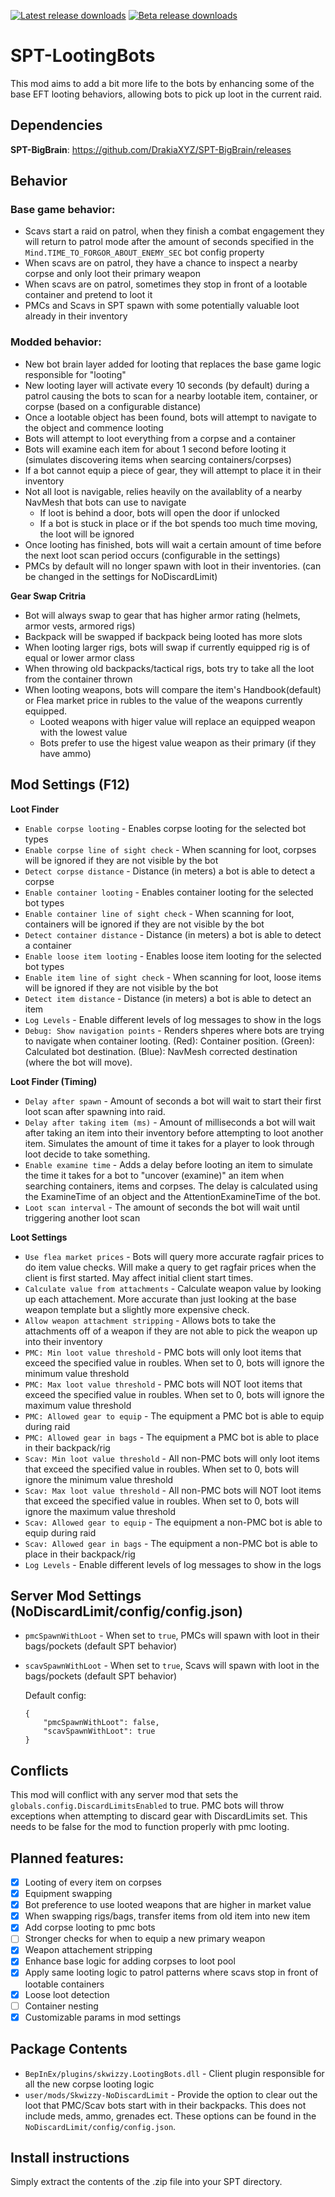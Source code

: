 [![Latest release downloads](https://img.shields.io/github/downloads/skwizzy/SPT-LootingBots/latest/total?label=dowloads%40latest)](https://github.com/Skwizzy/SPT-LootingBots/releases/tag/v1.3.2-aki-3.8.0)
[![Beta release downloads](https://img.shields.io/github/downloads/Skwizzy/SPT-LootingBots/v1.3.2-aki-3.8.0-beta/total)](https://github.com/Skwizzy/SPT-LootingBots/releases/tag/v1.3.2-aki-3.8.0-beta)


# SPT-LootingBots

This mod aims to add a bit more life to the bots by enhancing some of the base EFT looting behaviors, allowing bots to pick up loot in the current raid. 

## Dependencies
**SPT-BigBrain**: https://github.com/DrakiaXYZ/SPT-BigBrain/releases

## Behavior

### Base game behavior:
  - Scavs start a raid on patrol, when they finish a combat engagement they will return to patrol mode after the amount of seconds specified in the `Mind.TIME_TO_FORGOR_ABOUT_ENEMY_SEC` bot config property
  - When scavs are on patrol, they have a chance to inspect a nearby corpse and only loot their primary weapon
  - When scavs are on patrol, sometimes they stop in front of a lootable container and pretend to loot it
  - PMCs and Scavs in SPT spawn with some potentially valuable loot already in their inventory
  
### Modded behavior:
  - New bot brain layer added for looting that replaces the base game logic responsible for "looting"
  - New looting layer will activate every 10 seconds (by default) during a patrol causing the bots to scan for a nearby lootable item, container, or corpse (based on a configurable distance)
  - Once a lootable object has been found, bots will attempt to navigate to the object and commence looting
  - Bots will attempt to loot everything from a corpse and a container
  - Bots will examine each item for about 1 second before looting it (simulates discovering items when searcing containers/corpses)
  - If a bot cannot equip a piece of gear, they will attempt to place it in their inventory 
  - Not all loot is navigable, relies heavily on the availablity of a nearby NavMesh that bots can use to navigate
    - If loot is behind a door, bots will open the door if unlocked 
    - If a bot is stuck in place or if the bot spends too much time moving, the loot will be ignored
  - Once looting has finished, bots will wait a certain amount of time before the next loot scan period occurs (configurable in the settings)
  - PMCs by default will no longer spawn with loot in their inventories. (can be changed in the settings for NoDiscardLimit)

**Gear Swap Critria** 
- Bot will always swap to gear that has higher armor rating (helmets, armor vests, armored rigs)
- Backpack will be swapped if backpack being looted has more slots
- When looting larger rigs, bots will swap if currently equipped rig is of equal or lower armor class
- When throwing old backpacks/tactical rigs, bots try to take all the loot from the container thrown
- When looting weapons, bots will compare the item's Handbook(default) or Flea market price in rubles to the value of the weapons currently equipped. 
  - Looted weapons with higer value will replace an equipped weapon with the lowest value
  - Bots prefer to use the higest value weapon as their primary (if they have ammo)

## Mod Settings (F12)
**Loot Finder**
- `Enable corpse looting` - Enables corpse looting for the selected bot types
- `Enable corpse line of sight check` - When scanning for loot, corpses will be ignored if they are not visible by the bot
- `Detect corpse distance` - Distance (in meters) a bot is able to detect a corpse
- `Enable container looting` - Enables container looting for the selected bot types
- `Enable container line of sight check` - When scanning for loot, containers will be ignored if they are not visible by the bot
- `Detect container distance` - Distance (in meters) a bot is able to detect a container
- `Enable loose item looting` - Enables loose item looting for the selected bot types
- `Enable item line of sight check` - When scanning for loot, loose items will be ignored if they are not visible by the bot
- `Detect item distance` - Distance (in meters) a bot is able to detect an item
- `Log Levels` - Enable different levels of log messages to show in the logs
- `Debug: Show navigation points` - Renders shperes where bots are trying to navigate when container looting. (Red): Container position. (Green): Calculated bot destination. (Blue): NavMesh corrected destination (where the bot will move).

**Loot Finder (Timing)**
- `Delay after spawn` - Amount of seconds a bot will wait to start their first loot scan after spawning into raid.
- `Delay after taking item (ms)` - Amount of milliseconds a bot will wait after taking an item into their inventory before attempting to loot another item. Simulates the amount of time it takes for a player to look through loot decide to take something.
- `Enable examine time` - Adds a delay before looting an item to simulate the time it takes for a bot to \"uncover (examine)\" an item when searching containers, items and corpses. The delay is calculated using the ExamineTime of an object and the AttentionExamineTime of the bot.
- `Loot scan interval` - The amount of seconds the bot will wait until triggering another loot scan

**Loot Settings**
- `Use flea market prices` - Bots will query more accurate ragfair prices to do item value checks. Will make a query to get ragfair prices when the client is first started. May affect initial client start times.
- `Calculate value from attachments` - Calculate weapon value by looking up each attachement. More accurate than just looking at the base weapon template but a slightly more expensive check.
- `Allow weapon attachment stripping` - Allows bots to take the attachments off of a weapon if they are not able to pick the weapon up into their inventory
- `PMC: Min loot value threshold` - PMC bots will only loot items that exceed the specified value in roubles. When set to 0, bots will ignore the minimum value threshold
- `PMC: Max loot value threshold` - PMC bots will NOT loot items that exceed the specified value in roubles. When set to 0, bots will ignore the maximum value threshold
- `PMC: Allowed gear to equip` - The equipment a PMC bot is able to equip during raid
- `PMC: Allowed gear in bags` - The equipment a PMC bot is able to place in their backpack/rig
- `Scav: Min loot value threshold` - All non-PMC bots will only loot items that exceed the specified value in roubles. When set to 0, bots will ignore the minimum value threshold
- `Scav: Max loot value threshold` - All non-PMC bots will NOT loot items that exceed the specified value in roubles. When set to 0, bots will ignore the maximum value threshold
- `Scav: Allowed gear to equip` - The equipment a non-PMC bot is able to equip during raid
- `Scav: Allowed gear in bags` - The equipment a non-PMC bot is able to place in their backpack/rig
- `Log Levels` - Enable different levels of log messages to show in the logs

## Server Mod Settings (NoDiscardLimit/config/config.json)
- `pmcSpawnWithLoot` - When set to `true`, PMCs will spawn with loot in their bags/pockets (default SPT behavior)
- `scavSpawnWithLoot` - When set to `true`, Scavs will spawn with loot in the bags/pockets (default SPT behavior)

  Default config: 
  ```
  {
      "pmcSpawnWithLoot": false,
      "scavSpawnWithLoot": true
  }

## Conflicts

This mod will conflict with any server mod that sets the `globals.config.DiscardLimitsEnabled` to true. PMC bots will throw exceptions when attempting to discard gear with DiscardLimits set. This needs to be false for the mod to function properly with pmc looting.

## Planned features:
- [x] Looting of every item on corpses
- [x] Equipment swapping
- [x] Bot preference to use looted weapons that are higher in market value
- [x] When swapping rigs/bags, transfer items from old item into new item
- [x] Add corpse looting to pmc bots
- [ ] Stronger checks for when to equip a new primary weapon
- [x] Weapon attachement stripping
- [x] Enhance base logic for adding corpses to loot pool
- [x] Apply same looting logic to patrol patterns where scavs stop in front of lootable containers
- [x] Loose loot detection
- [ ] Container nesting
- [x] Customizable params in mod settings

## Package Contents
- `BepInEx/plugins/skwizzy.LootingBots.dll` - Client plugin responsible for all the new corpse looting logic
- `user/mods/Skwizzy-NoDiscardLimit` - Provide the option to clear out the loot that PMC/Scav bots start with in their backpacks. This does not include meds, ammo, grenades ect. These options can be found in the `NoDiscardLimit/config/config.json`.

## Install instructions
Simply extract the contents of the .zip file into your SPT directory.
    
